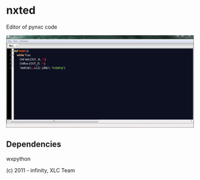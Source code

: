 
nxted
======

Editor of pynxc code

![screenshot](https://github.com/xlcteam/nxtIDE/raw/master/nxted/screen/edscreen.png)


Dependencies
------------

wxpython



(c) 2011 - infinity, XLC Team

